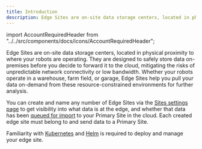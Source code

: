 ```yaml
---
title: Introduction
description: Edge Sites are on-site data storage centers, located in physical proximity to where your robots are operating. They are designed to safely store data on-premises before you decide to forward it to the cloud, mitigating the risks of unpredictable network connectivity or low bandwidth.
---
```


import AccountRequiredHeader from "../../src/components/docs/icons/AccountRequiredHeader";

<AccountRequiredHeader badgeText="Requires Enterprise plan" />

Edge Sites are on-site data storage centers, located in physical proximity to where your robots are operating. They are designed to safely store data on-premises before you decide to forward it to the cloud, mitigating the risks of unpredictable network connectivity or low bandwidth. Whether your robots operate in a warehouse, farm field, or garage, Edge Sites help you pull your data on-demand from these resource-constrained environments for further analysis.

You can create and name any number of Edge Sites via the [Sites settings page](https://console.foxglove.dev/settings/sites) to get visibility into what data is at the edge, and whether that data has been [queued for import](/docs/edge-sites/manage-data#import-to-primary) to your Primary Site in the cloud. Each created edge site must belong to and send data to a Primary Site.

Familiarity with [Kubernetes](https://kubernetes.io/) and [Helm](https://helm.sh/) is required to deploy and manage your edge site.
